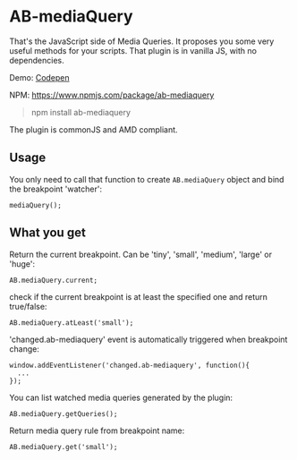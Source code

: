 # AB-mediaQuery
That's the JavaScript side of Media Queries. It proposes you some very useful methods for your scripts.
That plugin is in vanilla JS, with no dependencies.

Demo: [Codepen](http://codepen.io/lordfpx/pen/dXopOW?editors=0010)

NPM: https://www.npmjs.com/package/ab-mediaquery

> npm install ab-mediaquery

The plugin is commonJS and AMD compliant.


## Usage

You only need to call that function to create `AB.mediaQuery` object and bind the breakpoint 'watcher':
```
mediaQuery();
```


## What you get

Return the current breakpoint. Can be 'tiny', 'small', 'medium', 'large' or 'huge':

```
AB.mediaQuery.current;
```

check if the current breakpoint is at least the specified one and return true/false:

```
AB.mediaQuery.atLeast('small');
```

'changed.ab-mediaquery' event is automatically triggered when breakpoint change:
```
window.addEventListener('changed.ab-mediaquery', function(){
  ...
});
```

You can list watched media queries generated by the plugin:
```
AB.mediaQuery.getQueries();
```

Return media query rule from breakpoint name:
```
AB.mediaQuery.get('small');
```


